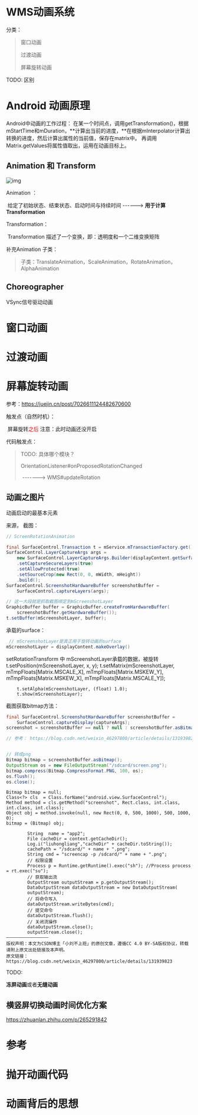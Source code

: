 # WMS动画系统

分类：

> 窗口动画
>
> 过渡动画
>
> 屏幕旋转动画

TODO: 区别

# Android 动画原理

Android中动画的工作过程：
在某一个时间点，调用getTransformation()，根据mStartTime和mDuration，**计算出当前的进度，**在根据mInterpolator计算出转换的进度，然后计算出属性的当前值，保存在matrix中。 再调用Matrix.getValues将属性值取出，运用在动画目标上。

## Animation 和 Transform

![img](https://p6-juejin.byteimg.com/tos-cn-i-k3u1fbpfcp/1becffecc3f6446084da6de642f79b95~tplv-k3u1fbpfcp-zoom-in-crop-mark:1512:0:0:0.awebp?)

Animation ：

​           给定了初始状态、结束状态、启动时间与持续时间  ------>  **用于计算 Transformation**

Transformation：

​             Transformation 描述了一个变换，即：透明度和一个二维变换矩阵



补充Animation 子类：

> 子类：TranslateAnimation，ScaleAnimation，RotateAnimation，AlphaAnimation

## Choreographer

VSync信号驱动动画



# 窗口动画



# 过渡动画



# 屏幕旋转动画

参考：https://juejin.cn/post/7026611124482670600

触发点（自然时机）： 

​       屏幕旋转<font color='red'>之后</font>   注意：此时动画还没开启

代码触发点：

> TODO: 具体哪个模块？
>
> OrientationListener#onProposedRotationChanged
>
> ​         -------> WMS#updateRotation



## 动画之图片

动画启动的最基本元素

来源， 截图：

```java
// ScreenRotationAnimation

final SurfaceControl.Transaction t = mService.mTransactionFactory.get();
SurfaceControl.LayerCaptureArgs args =
    new SurfaceControl.LayerCaptureArgs.Builder(displayContent.getSurfaceControl())
    .setCaptureSecureLayers(true)
    .setAllowProtected(true)
    .setSourceCrop(new Rect(0, 0, mWidth, mHeight))
    .build();
SurfaceControl.ScreenshotHardwareBuffer screenshotBuffer =
    SurfaceControl.captureLayers(args);

// 这一大段就是抓取截图绑定到mScreenshotLayer
GraphicBuffer buffer = GraphicBuffer.createFromHardwareBuffer(
    screenshotBuffer.getHardwareBuffer());
t.setBuffer(mScreenshotLayer, buffer);
```



承载的surface：

```java
 // mScreenshotLayer是真正用于旋转动画的surface           
mScreenshotLayer = displayContent.makeOverlay()
```





setRotationTransform 中  mScreenshotLayer承载的数据，被旋转
        t.setPosition(mScreenshotLayer, x, y);
        t.setMatrix(mScreenshotLayer,
                mTmpFloats[Matrix.MSCALE_X], mTmpFloats[Matrix.MSKEW_Y],
                mTmpFloats[Matrix.MSKEW_X], mTmpFloats[Matrix.MSCALE_Y]);

        t.setAlpha(mScreenshotLayer, (float) 1.0);
        t.show(mScreenshotLayer);
       




截图获取bitmap方法：

```java
final SurfaceControl.ScreenshotHardwareBuffer screenshotBuffer =
    SurfaceControl.captureDisplay(captureArgs);
screenshot = screenshotBuffer == null ? null : screenshotBuffer.asBitmap();

// 参考： https://blog.csdn.net/weixin_46297800/article/details/131939823


// 转成png
Bitmap bitmap = screenshotBuffer.asBitmap();
OutputStream os = new FileOutputStream("/sdcard/screen.png");
bitmap.compress(Bitmap.CompressFormat.PNG, 100, os);
os.flush();
os.close();
```



```
Bitmap bitmap = null;
Class<?> cls  = Class.forName("android.view.SurfaceControl");
Method method = cls.getMethod("screenshot", Rect.class, int.class, int.class, int.class);
Object obj = method.invoke(null, new Rect(0, 0, 500, 1000), 500, 1000, 0);
bitmap = (Bitmap) obj;
```





```
        String  name = "app2";
        File cacheDir = context.getCacheDir();
        Log.i("liuhongliang","cacheDir" + cacheDir.toString());
        cachePath = "/sdcard/" + name + ".png";
        String cmd = "screencap -p /sdcard/" + name + ".png";
        // 权限设置
        Process p = Runtime.getRuntime().exec("sh"); //Process process = rt.exec("su");
        // 获取输出流
        OutputStream outputStream = p.getOutputStream();
        DataOutputStream dataOutputStream = new DataOutputStream(
        outputStream);
        // 将命令写入
        dataOutputStream.writeBytes(cmd);
        // 提交命令
        dataOutputStream.flush();
        // 关闭流操作
        dataOutputStream.close();
        outputStream.close();
————————————————
版权声明：本文为CSDN博主「小刘不上班」的原创文章，遵循CC 4.0 BY-SA版权协议，转载请附上原文出处链接及本声明。
原文链接：https://blog.csdn.net/weixin_46297800/article/details/131939823
```

TODO:  

**冻屏动画**或者**无缝动画**



## 横竖屏切换动画时间优化方案

https://zhuanlan.zhihu.com/p/265291842





# 参考



# 抛开动画代码



# 动画背后的思想